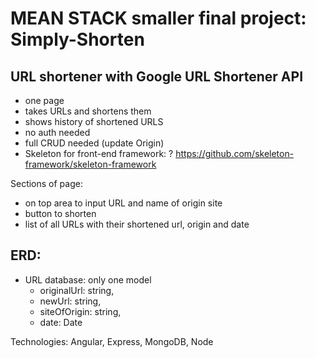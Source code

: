 # MEAN STACK smaller final project: Simply-Shorten
## URL shortener with Google URL Shortener API

- one page
- takes URLs and shortens them
- shows history of shortened URLS
- no auth needed
- full CRUD needed (update Origin)
- Skeleton for front-end framework: ? https://github.com/skeleton-framework/skeleton-framework

Sections of page:
- on top area to input URL and name of origin site
- button to shorten
- list of all URLs with their shortened url, origin and date

## ERD:
- URL database: only one model
  - originalUrl: string,
  - newUrl: string,
  - siteOfOrigin: string,
  - date: Date

Technologies: Angular, Express, MongoDB, Node
